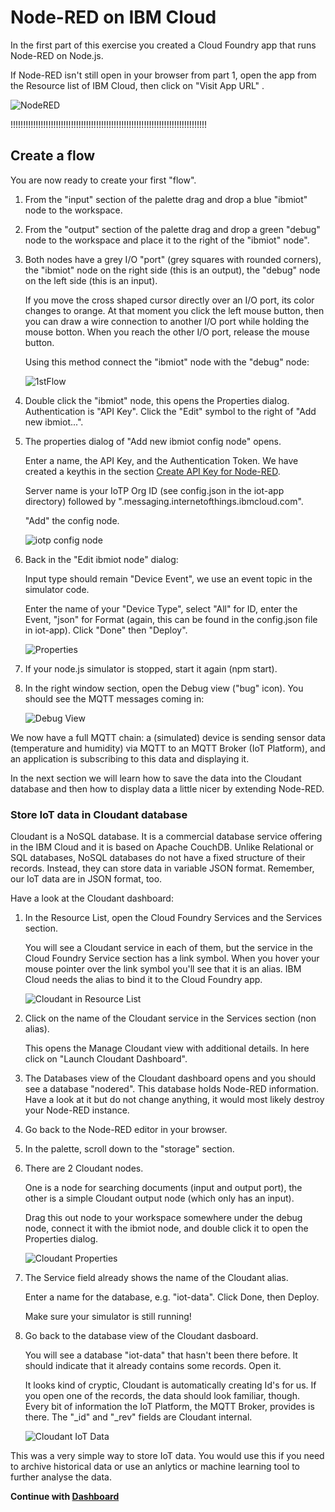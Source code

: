 # Node-RED on IBM Cloud

In the first part of this exercise you created a Cloud Foundry app that runs Node-RED on Node.js. 

If Node-RED isn't still open in your browser from part 1,  open the app from the Resource list of IBM Cloud, then click on "Visit App URL" .

![NodeRED](images/nodered-editor.png)


!!!!!!!!!!!!!!!!!!!!!!!!!!!!!!!!!!!!!!!!!!!!!!!!!!!!!!!!!!!!!!!!!!!!!!!!!!!!!!

## Create a flow

You are now ready to create your first "flow".  

1. From the "input" section of the palette drag and drop a blue "ibmiot" node to the workspace.

2. From the "output" section of the palette drag and drop a green "debug" node to the workspace and place it to the right of the "ibmiot" node".

3. Both nodes have a grey I/O "port" (grey squares with rounded corners), the "ibmiot" node on the right side (this is an output), the "debug" node on the left side (this is an input). 

   If you move the cross shaped cursor directly over an I/O port, its color changes to orange. At that moment you click the left mouse button, then you can draw a wire connection to another I/O port while holding the mouse botton. When you reach the other I/O port, release the mouse button. 
   
   Using this method connect the "ibmiot" node with the "debug" node:

    ![1stFlow](images/FirstFlow.png)

4. Double click the "ibmiot" node, this opens the Properties dialog. Authentication is "API Key". Click the "Edit" symbol to the right of "Add new ibmiot...".

5. The properties dialog of "Add new ibmiot config node" opens. 

   Enter a name, the API Key, and the Authentication Token. We have created a keythis in the section [Create API Key for Node-RED](#Create-API-Key-for-Node-RED). 
   
   Server name is your IoTP Org ID (see config.json in the iot-app directory) followed by ".messaging.internetofthings.ibmcloud.com". 
   
   "Add" the config node.

   ![iotp config node](images/iotp-config-node.png)

6. Back in the "Edit ibmiot node" dialog:

    Input type should remain "Device Event", we use an event topic in the simulator code.

    Enter the name of your "Device Type", select "All" for ID, enter the Event, "json" for Format (again, this can be found in the config.json file in iot-app). Click "Done" then "Deploy". 

    ![Properties](images/ibmiot-node.png)

7. If your node.js simulator is stopped, start it again (npm start).

8. In the right window section, open the Debug view ("bug" icon). You should see the MQTT messages coming in:

   ![Debug View](images/DebugInfoMQTT.png)

 We now have a full MQTT chain: a (simulated)  device is sending sensor data (temperature and humidity) via MQTT to an MQTT Broker (IoT Platform), and an application is subscribing to this data and displaying it. 

 In the next section we will learn how to save the data into the Cloudant database and then how to display data a little nicer by extending Node-RED.

### Store IoT data in Cloudant database

Cloudant is a NoSQL database. It is a commercial database service offering in the IBM Cloud and it is based on Apache CouchDB. Unlike Relational or SQL databases, NoSQL databases do not have a fixed structure of their records. Instead, they can store data in variable JSON format. Remember, our IoT data are in JSON format, too.

Have a look at the Cloudant dashboard:

1. In the Resource List, open the Cloud Foundry Services and the Services section. 

   You will see a Cloudant service in each of them, but the service in the Cloud Foundry Service section has a link symbol. When you hover your mouse pointer over the link symbol you'll see that it is an alias. IBM Cloud needs the alias to bind it to the Cloud Foundry app.

   ![Cloudant in Resource List](images/Cloudant.png)

2. Click on the name of the Cloudant service in the Services section (non alias). 

   This opens the Manage Cloudant view with additional details. In here click on "Launch Cloudant Dashboard".

3. The Databases view of the Cloudant dashboard opens and you should see a database "nodered". This database holds Node-RED information. Have a look at it but do not change anything, it would most likely destroy your Node-RED instance.

4. Go back to the Node-RED editor in your browser.

5. In the palette, scroll down to the "storage" section.

6. There are 2 Cloudant nodes. 

   One is a node for searching documents (input and output port), the other is a simple Cloudant output node (which only has an input). 
   
   Drag this out node to your workspace somewhere under the debug node, connect it with the ibmiot node, and double click it to open the Properties dialog.

   ![Cloudant Properties](images/CloudantProperties.png)

7. The Service field already shows the name of the Cloudant alias.

   Enter a name for the database, e.g. "iot-data". Click Done, then Deploy.

   Make sure your simulator is still running!

8. Go back to the database view of the Cloudant dasboard. 

   You will see a database "iot-data" that hasn't been there before. It should indicate that it already contains some records. Open it.

   It looks kind of cryptic, Cloudant is automatically creating Id's for us. If you open one of the records, the data should look familiar, though. Every bit of information the IoT Platform, the MQTT Broker, provides is there. The "_id" and "_rev" fields are Cloudant internal.

   ![Cloudant IoT Data](images/CloudantIoTData.png)

This was a very simple way to store IoT data. You would use this if you need to archive historical data or use an anlytics or machine learning tool to further analyse the data.

__Continue with [Dashboard ](DASHBOARD.md)__   